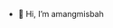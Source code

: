 - 👋 Hi, I’m amangmisbah

<!---
amangmisbah/amangmisbah is a ✨ special ✨ repository because its `README.md` (this file) appears on your GitHub profile.
You can click the Preview link to take a look at your changes.
--->
